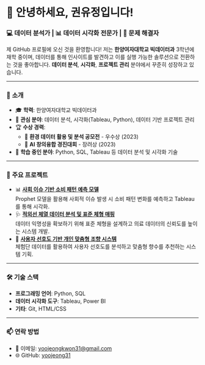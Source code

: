 # 👋 안녕하세요, 권유정입니다!  

### 💻 데이터 분석가 | 📊 데이터 시각화 전문가 | 🧩 문제 해결자  

제 GitHub 프로필에 오신 것을 환영합니다! 저는 **한양여자대학교 빅데이터과** 3학년에 재학 중이며, 데이터를 통해 인사이트를 발견하고 이를 실행 가능한 솔루션으로 전환하는 것을 좋아합니다. **데이터 분석**, **시각화**, **프로젝트 관리** 분야에서 꾸준히 성장하고 있습니다.

---

### 🌟 **소개**  
- 🎓 **학력**: 한양여자대학교 빅데이터과  
- 💼 **관심 분야**: 데이터 분석, 시각화(Tableau, Python), 데이터 기반 프로젝트 관리  
- 🏆 **수상 경력**:  
  - 🥈 **환경 데이터 활용 및 분석 공모전** - 우수상 (2023)  
  - 🥉 **AI 창의융합 경진대회** - 장려상 (2023)  
- 🌱 **학습 중인 분야**: Python, SQL, Tableau 등 데이터 분석 및 시각화 기술  

---

### 📌 **주요 프로젝트**  
- 📊 **[사회 이슈 기반 소비 패턴 예측 모델](#)**  
  Prophet 모델을 활용해 사회적 이슈 발생 시 소비 패턴 변화를 예측하고 Tableau를 통해 시각화.  
- 🩺 **[적외선 체열 데이터 분석 및 표준 체형 매핑](#)**  
  데이터 익명성을 확보하기 위해 표준 체형을 설계하고 의료 데이터의 신뢰도를 높이는 시스템 개발.  
- 🌸 **[사용자 선호도 기반 개인 맞춤형 조향 시스템](#)**  
  체험단 데이터를 활용하여 사용자 선호도를 분석하고 맞춤형 향수를 추천하는 시스템 기획.  

---

### 🛠 **기술 스택**  
- **프로그래밍 언어**: Python, SQL  
- **데이터 시각화 도구**: Tableau, Power BI  
- **기타**: Git, HTML/CSS  

---

### 📫 **연락 방법**  
- 📧 이메일: yoojeongkwon31@gmail.com  
- 🌐 GitHub: [yoojeong31](https://github.com/yoojeong31)
